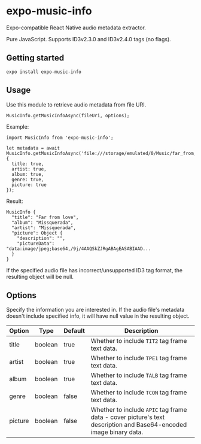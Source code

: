 # expo-music-info
Expo-compatible React Native audio metadata extractor.

Pure JavaScript.
Supports ID3v2.3.0 and ID3v2.4.0 tags (no flags).

## Getting started
```
expo install expo-music-info
```

## Usage
Use this module to retrieve audio metadata from file URI.

```
MusicInfo.getMusicInfoAsync(fileUri, options);
```

Example:
```
import MusicInfo from 'expo-music-info';

let metadata = await MusicInfo.getMusicInfoAsync('file:///storage/emulated/0/Music/far_from_love.mp3', {
  title: true,
  artist: true,
  album: true,
  genre: true,
  picture: true  
});

```

Result:
```
MusicInfo {
  "title": "Far from love",
  "album": "Missquerada",
  "artist": "Missquerada",
  "picture": Object {
    "description": "",
    "pictureData": "data:image/jpeg;base64,/9j/4AAQSkZJRgABAgEASABIAAD...
  }
}
```
If the specified audio file has incorrect/unsupported ID3 tag format, the resulting object will be null.

## Options
Specify the information you are interested in. If the audio file's metadata doesn't include specified info, it will have null value in the resulting object.

| Option  | Type    | Default | Description                                        |
|---------|---------|---------|----------------------------------------------------|
| title   | boolean | true    | Whether to include ```TIT2``` tag frame text data. |
| artist  | boolean | true    | Whether to include ```TPE1``` tag frame text data. |
| album   | boolean | true    | Whether to include ```TALB``` tag frame text data. |
| genre   | boolean | false   | Whether to include ```TCON``` tag frame text data. |
| picture | boolean | false   | Whether to include ```APIC``` tag frame data - cover picture's text description and Base64-encoded image binary data. |
